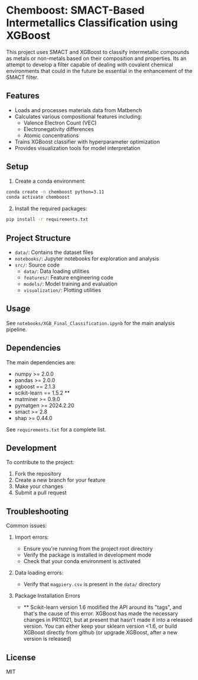 # Chemboost: SMACT-Based Intermetallics Classification using XGBoost

This project uses SMACT and XGBoost to classify intermetallic compounds as metals or non-metals based on their composition and properties. Its an attempt to develop a filter capable of dealing with covalent chemical environments that could in the future be essential in the enhancement of the SMACT filter.

## Features

- Loads and processes materials data from Matbench
- Calculates various compositional features including:
  - Valence Electron Count (VEC)
  - Electronegativity differences
  - Atomic concentrations
- Trains XGBoost classifier with hyperparameter optimization
- Provides visualization tools for model interpretation

## Setup

1. Create a conda environment:

```bash
conda create -n chemboost python=3.11
conda activate chemboost
```

2. Install the required packages:

```bash
pip install -r requirements.txt
```

## Project Structure

- `data/`: Contains the dataset files
- `notebooks/`: Jupyter notebooks for exploration and analysis
- `src/`: Source code
  - `data/`: Data loading utilities
  - `features/`: Feature engineering code
  - `models/`: Model training and evaluation
  - `visualization/`: Plotting utilities

## Usage

See `notebooks/XGB_Final_Classification.ipynb` for the main analysis pipeline.

## Dependencies

The main dependencies are:

- numpy >= 2.0.0
- pandas >= 2.0.0
- xgboost == 2.1.3
- scikit-learn == 1.5.2 **
- matminer >= 0.9.0
- pymatgen >= 2024.2.20
- smact >= 2.8
- shap >= 0.44.0

See `requirements.txt` for a complete list.

## Development

To contribute to the project:

1. Fork the repository
2. Create a new branch for your feature
3. Make your changes
4. Submit a pull request

## Troubleshooting

Common issues:

1. Import errors:
   - Ensure you're running from the project root directory
   - Verify the package is installed in development mode
   - Check that your conda environment is activated

2. Data loading errors:
   - Verify that `magpiery.csv` is present in the `data/` directory

3. Package Installation Errors
    - ** Scikit-learn version 1.6 modified the API around its "tags", and that's the cause of this error. XGBoost has made the necessary changes in PR11021, but at present that hasn't made it into a released version. You can either keep your sklearn version <1.6, or build XGBoost directly from github (or upgrade XGBoost, after a new version is released)

## License

MIT
